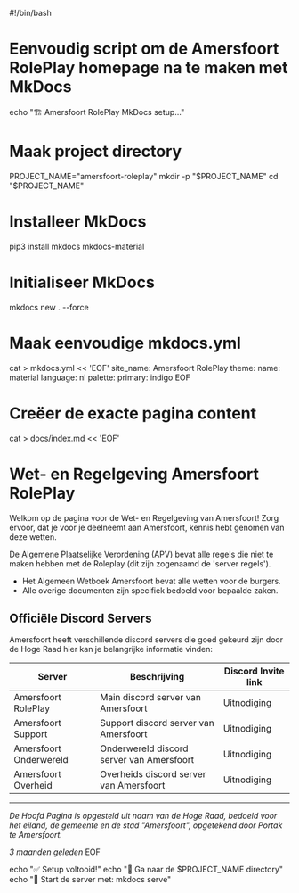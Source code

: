 #!/bin/bash

# Eenvoudig script om de Amersfoort RolePlay homepage na te maken met MkDocs

echo "🏗️  Amersfoort RolePlay MkDocs setup..."

# Maak project directory
PROJECT_NAME="amersfoort-roleplay"
mkdir -p "$PROJECT_NAME"
cd "$PROJECT_NAME"

# Installeer MkDocs
pip3 install mkdocs mkdocs-material

# Initialiseer MkDocs
mkdocs new . --force

# Maak eenvoudige mkdocs.yml
cat > mkdocs.yml << 'EOF'
site_name: Amersfoort RolePlay
theme:
  name: material
  language: nl
  palette:
    primary: indigo
EOF

# Creëer de exacte pagina content
cat > docs/index.md << 'EOF'
# Wet- en Regelgeving Amersfoort RolePlay

Welkom op de pagina voor de Wet- en Regelgeving van Amersfoort! Zorg ervoor, dat je voor je deelneemt aan Amersfoort, kennis hebt genomen van deze wetten.

De Algemene Plaatselijke Verordening (APV) bevat alle regels die niet te maken hebben met de Roleplay (dit zijn zogenaamd de 'server regels').

- Het Algemeen Wetboek Amersfoort bevat alle wetten voor de burgers.
- Alle overige documenten zijn specifiek bedoeld voor bepaalde zaken.

## Officiële Discord Servers

Amersfoort heeft verschillende discord servers die goed gekeurd zijn door de Hoge Raad hier kan je belangrijke informatie vinden:

| Server | Beschrijving | Discord Invite link |
|--------|--------------|-------------------|
| Amersfoort RolePlay | Main discord server van Amersfoort | Uitnodiging |
| Amersfoort Support | Support discord server van Amersfoort | Uitnodiging |
| Amersfoort Onderwereld | Onderwereld discord server van Amersfoort | Uitnodiging |
| Amersfoort Overheid | Overheids discord server van Amersfoort | Uitnodiging |

---

*De Hoofd Pagina is opgesteld uit naam van de Hoge Raad, bedoeld voor het eiland, de gemeente en de stad "Amersfoort", opgetekend door Portak te Amersfoort.*

*3 maanden geleden*
EOF

echo "✅ Setup voltooid!"
echo "📁 Ga naar de $PROJECT_NAME directory"
echo "🚀 Start de server met: mkdocs serve"